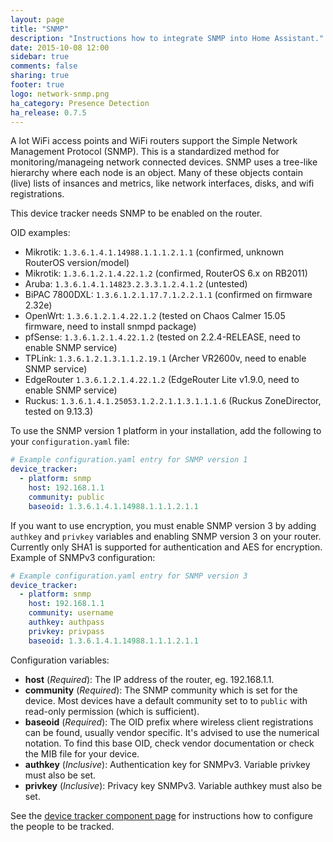 ```yaml
---
layout: page
title: "SNMP"
description: "Instructions how to integrate SNMP into Home Assistant."
date: 2015-10-08 12:00
sidebar: true
comments: false
sharing: true
footer: true
logo: network-snmp.png
ha_category: Presence Detection
ha_release: 0.7.5
---
```



A lot WiFi access points and WiFi routers support the Simple Network Management Protocol (SNMP). This is a standardized method for monitoring/manageing network connected devices. SNMP uses a tree-like hierarchy where each node is an object. Many of these objects contain (live) lists of insances and metrics, like network interfaces, disks, and wifi registrations.

<p class='note warning'>
This device tracker needs SNMP to be enabled on the router.
</p>

OID examples:

- Mikrotik: `1.3.6.1.4.1.14988.1.1.1.2.1.1` (confirmed, unknown RouterOS version/model)
- Mikrotik: `1.3.6.1.2.1.4.22.1.2` (confirmed, RouterOS 6.x on RB2011)
- Aruba: `1.3.6.1.4.1.14823.2.3.3.1.2.4.1.2` (untested)
- BiPAC 7800DXL: `1.3.6.1.2.1.17.7.1.2.2.1.1` (confirmed on firmware 2.32e)
- OpenWrt: `1.3.6.1.2.1.4.22.1.2` (tested on Chaos Calmer 15.05 firmware, need to install snmpd package)
- pfSense: `1.3.6.1.2.1.4.22.1.2` (tested on 2.2.4-RELEASE, need to enable SNMP service)
- TPLink: `1.3.6.1.2.1.3.1.1.2.19.1` (Archer VR2600v, need to enable SNMP service)
- EdgeRouter `1.3.6.1.2.1.4.22.1.2` (EdgeRouter Lite v1.9.0, need to enable SNMP service)
- Ruckus: `1.3.6.1.4.1.25053.1.2.2.1.1.3.1.1.1.6` (Ruckus ZoneDirector, tested on 9.13.3)

To use the SNMP version 1 platform in your installation, add the following to your `configuration.yaml` file:

```yaml
# Example configuration.yaml entry for SNMP version 1
device_tracker:
  - platform: snmp
    host: 192.168.1.1
    community: public
    baseoid: 1.3.6.1.4.1.14988.1.1.1.2.1.1
```

If you want to use encryption, you must enable SNMP version 3 by adding `authkey` and `privkey` variables and enabling SNMP version 3 on your router. Currently only SHA1 is supported for authentication and AES for encryption. Example of SNMPv3 configuration:

```yaml
# Example configuration.yaml entry for SNMP version 3
device_tracker:
  - platform: snmp
    host: 192.168.1.1
    community: username
    authkey: authpass
    privkey: privpass
    baseoid: 1.3.6.1.4.1.14988.1.1.1.2.1.1
```

Configuration variables:

- **host** (*Required*): The IP address of the router, eg. 192.168.1.1.
- **community** (*Required*): The SNMP community which is set for the device. Most devices have a default community set to to `public` with read-only permission (which is sufficient).
- **baseoid** (*Required*): The OID prefix where wireless client registrations can be found, usually vendor specific. It's advised to use the numerical notation. To find this base OID, check vendor documentation or check the MIB file for your device.
- **authkey** (*Inclusive*): Authentication key for SNMPv3. Variable privkey must also be set.
- **privkey** (*Inclusive*): Privacy key SNMPv3. Variable authkey must also be set.

See the [device tracker component page](/components/device_tracker/) for instructions how to configure the people to be tracked.
